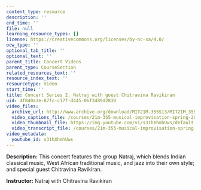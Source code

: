 ```yaml
---
content_type: resource
description: ''
end_time: ''
file: null
learning_resource_types: []
license: https://creativecommons.org/licenses/by-nc-sa/4.0/
ocw_type: ''
optional_tab_title: ''
optional_text: ''
parent_title: Concert Videos
parent_type: CourseSection
related_resources_text: ''
resource_index_text: ''
resourcetype: Video
start_time: ''
title: Concert Series 2. Natraj with guest Chitravina Ravikiran
uid: 4f840a3e-87fc-c17f-d445-06f3489d2830
video_files:
  archive_url: http://www.archive.org/download/MIT21M.355S13/MIT21M_355S13_concert_series_2_300k.mp4
  video_captions_file: /courses/21m-355-musical-improvisation-spring-2013/cb8e727207255715827deb322230a234_s31hXhmhUws.vtt
  video_thumbnail_file: https://img.youtube.com/vi/s31hXhmhUws/default.jpg
  video_transcript_file: /courses/21m-355-musical-improvisation-spring-2013/66d66395edd9203a0fbc943e44128376_s31hXhmhUws.pdf
video_metadata:
  youtube_id: s31hXhmhUws
---
```


**Description:** This concert features the group Natraj, which blends Indian classical music, West African traditional music, and jazz into their own style; and special guest Chitravina Ravikiran.

**Instructor:** Natraj with Chitravina Ravikiran

